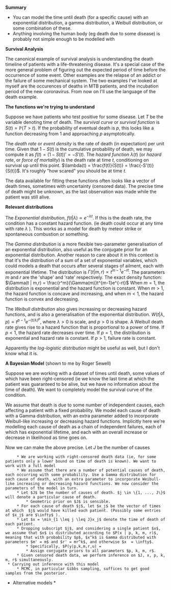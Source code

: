 **Summary**

- You can model the time until death (for a specific cause) with an exponential distribution, a gamma distribution, a Weibull distribution, or some combination of these. 
- Anything involving the human body (eg death due to some disease) is probably not simple enough to be modelled with

**Survival Analysis**  

The canonical example of survival analysis is understanding the death timeline of patients with a life-threatening disease. It's a special case of the more general problem of figuring out the expected period of time before the occurrence of some event. Other examples are the relapse of an addict or the failure of some mechanical system. The two examples I've looked at myself are the occurences of deaths in MTB patients, and the incubation period of the new coronavirus. From now on I'll use the language of the death example.

**The functions we're trying to understand**

Suppose we have patients who test positive for some disease. Let $T$ be the variable denoting time of death. The *survival curve* or *survival function* is $S(t) = \mathbb{P}(T > t)$. If the probability of eventual death is $p$, this looks like a function decreasing from 1 and approaching $p$ asymptotically.

The *death rate* or *event density* is the rate of death (in expectation) per unit time. Given that $1 - S(t)$ is the cumulative probability of death, we may compute it as $f(t) = (1 - S(t))' = -S'(t)$. The *hazard function* $\lambda(t)$ (or *hazard rate*, or *force of mortality*) is the death rate at time $t$, conditioning on survival up until this point. $\lambda(t) = \frac{f(t)}{S(t)} = \frac{-S'(t)}{S(t)}$. It's roughly "how scared" you should be at time $t$.

The data available for fitting these functions often looks like a vector of death times, sometimes with uncertainty (censored data). The precise time of death might be unknown, as the last observation was made while the patient was still alive.

**Relevant distributions**

The *Exponential distribution*, $f(t | \lambda) \propto e^{-\lambda t}$. If this is the death rate, the condition has a constant hazard function. (ie death could occur at any time with rate $\lambda$ ). This works as a model for death by meteor strike or spontaneous combustion or something.

The *Gamma distribution* is a more flexible two-parameter generalisation of an exponential distribution, also useful as the conjugate prior for an exponential distribution. Another reason to care about it in this context is that it's the distribution of a sum of a set of exponential variables, which could models a death that occurs after several stages of ailment, each with exponential lifetime. The distribution is $\Gamma(t | m, r) \propto t^{m-1} e^{-rt}$. The parameters $m$ and $r$ are the 'shape' and 'rate' respectively. The exact density function: $\Gamma(t | m,r) = \frac{r^m}{\Gamma(m)}t^{m-1}e^{-rt}$ When $m=1$, the distribution is exponential and the hazard function is constant. When $m > 1$, the hazard function is concave and increasing, and when $m < 1$, the hazard function is convex and decreasing. 

The *Weibull distribution* also gives increasing or decreasing hazard functions, and is also a generalisation of the exponential distribution. $W(t | \lambda, p) \propto t^{p-1} e^{-(t/\lambda)^p}$, where $\lambda > 0$ is scale, and $p > 0$ is shape. A Weibull death rate gives rise to a hazard function that is proportional to a power of time. If $p < 1$, the hazard rate decreases over time. If $p = 1$, the distribution is exponential and hazard rate is constant. If $p > 1$, failure rate is constant.

Apparently the *log-logistic distribution* might be useful as well, but I don't know what it is.

**A Bayesian Model**
(shown to me by Roger Sewell)

Suppose we are working with a dataset of times until death, some values of which have been right-censored (ie we know the last time at which the patient was guaranteed to be alive, but we have no information about the time of death). We want to completely model the survival curve of the condition. 

We assume that death is due to some number of independent causes, each affecting a patient with a fixed probability. We model each cause of death with a Gamma distribution, with an extra parameter added to incorporate Weibull-like increasing or decreasing hazard functions. Implicitly here we're modelling each cause of death as a chain of independent failures, each of which has exponential lifetime, and each with an overall increase or decrease in likelihood as time goes on.

Now we can make the above precise. Let $J$ be the number of causes


         * We are working with right-censored death data (ie, for some patients only a lower bound on time of death is known). We want to work with a full model
         * We assume that there are a number of potential causes of death, each occurring with some probability. Use a Gamma distribution for each cause of death, with an extra parameter to incorporate Weibull-like increasing or decreasing hazard functions. We now consider the parameters of the model in turn.
         * Let $J$ be the number of causes of death. $j \in \{1, ..., J\}$ will denote a particular cause of death.
             * Geometric prior on $J$ is sensible.
         * For each cause of death $j$, let $x_j$ be the vector of times at which  $j$ would have killed each patient. (Possibly some entries of $x_j$ are $\infty$ ).
         * Let $x = \min_{1 \leq j \leq J}x_j$ denote the time of death of each patient.
         * Dropping subscript $j$, and considering a single patient $x$, we assume that $x$ is distributed according to $P(x | p, k, m, r)$, meaning that with probability $p$, $x^k$ is Gamma distributed with parameters $m' = m$ and $r' = mr^k$, and otherwise $x  = \infty$.
             * Specifically, $P(y|p,k,m,r,u) = 
             * Assign conjugate priors to all parameters $p, k, m, r$.
         * Given censored death data, we perform inference on $J, x, p, k, m, r$ simultaneously.
     * Carrying out inference with this model
         * MCMC, in particular Gibbs sampling, suffices to get good samples from the posterior.
 * Alternative models
     * 
